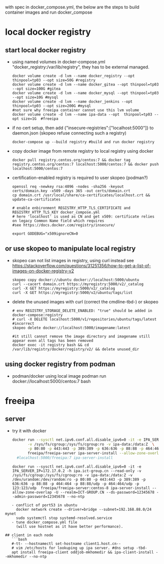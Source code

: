 with spec in docker_compose.yml, the below are the steps to build container images and run docker_compose

# local docker registry
## start local docker registry
   - using named volumes in docker-compose.yml "docker_registry:/var/lib/registry", they has to be external managed.
     ```
     docker volume create -d lvm --name docker_registry --opt thinpool=tp03 --opt size=50G #registry
     docker volume create -d lvm --name docker_gitea --opt thinpool=tp03 --opt size=100G #gitea
     docker volume create -d lvm --name docker_mysql --opt thinpool=tp03 --opt size=10G #mysql
     docker volume create -d lvm --name docker_jenkins --opt thinpool=tp03 --opt size=200G #mysql
     #not sure why freeipa container cannot use this lvm volume
     docker volume create -d lvm --name ipa-data --opt  thinpool=tp03 --opt size=1G  #freeipa 
     ```

   - if no cert setup, then add {"insecure-registries":["localhost:5000"]} to daemon.json (skopeo refuse connecting such a registry)
     ```
     docker-compose up --build registry #build and run docker registry
     ```

   - copy docker image from remote registry to local registry using docker
     ```
     docker pull registry.centos.org/centos:7 && docker tag registry.centos.org/centos:7 localhost:5000/centos:7 && docker push localhost:5000/centos:7
     ```

   - certification-enabled registry is required to user skopeo (podman?)
     ```
     openssl req -newkey rsa:4096 -nodes -sha256 -keyout certs/domain.key -x509 -days 365 -out certs/domain.crt
     cp domain.crt /usr/local/share/ca-certificates/localhost.crt && update-ca-certificates     

     # enable enbironment REGISTRY_HTTP_TLS_CERTIFICATE and REGISTRY_HTTP_TLS_KEY docker_compose.yml
     # here 'localhost' is used as CN and get x509: certificate relies on legacy Common Name field which requires
     #see https://docs.docker.com/registry/insecure/

     export GODEBUG="x509ignoreCN=0 
     ```
     
## or use skopeo to manipulate local registry
   - skopeo can not list images in registry, using curl instead see https://stackoverflow.com/questions/31251356/how-to-get-a-list-of-images-on-docker-registry-v2
     ```
     skopeo copy docker://ubuntu docker://localhost:5000/ubuntu
     curl --cacert domain.crt https://myregistry:5000/v2/_catalog
     curl -X GET https://myregistry:5000/v2/_catalog 
     curl -X GET https://myregistry:5000/v2/ubuntu/tags/list
     ```

   - delete the unused images with curl (correct the cmdline-tbd-) or skopeo
     ```
     # env REGISTRY_STORAGE_DELETE_ENABLED: "true" should be added in docker-compose:registry
     # curl -X DELETE localhost:5000/v1/repositories/ubuntu/tags/latest  #incorrect
     skopeo delete docker://localhost:5000/imagename:latest 

     #it still cannot remove the image directory and imagename still appear even all tags has been removed 
     docker exec -it registry bash && cd /var/lib/registry/docker/registry/v2/ && delete unused_dir
     ```
## using docker registry from podman
   - podman/docker using local image 
     podman run docker://localhost:5000/centos:7 bash

# freeipa
## server
   - try it with docker
     ```bash
     docker run --sysctl net.ipv6.conf.all.disable_ipv6=0 -it -e IPA_SERVER_IP=172.17.0.2 -h ipa.ict-group.cn --read-only \
            -v /sys/fs/cgroup:/sys/fs/cgroup:ro -v ipa-data:/data:Z  \
            -p 80:80 -p 443:443 -p 389:389 -p 636:636 -p 88:88 -p 464:464 -p 88:88/udp -p 464:464/udp -p 123:123/udp \
            freeipa/freeipa-server ipa-server-install --allow-zone-overlap 
       #localhost:5000/freeipa:7 ipa-server-install 
     ```
     ```
     docker run --sysctl net.ipv6.conf.all.disable_ipv6=0 -it -e IPA_SERVER_IP=172.17.0.2 -h ipa.ict-group.cn --read-only -v /sys/fs/cgroup:/sys/fs/cgroup:ro -v ipa-data:/data:Z -v /dev/urandom:/dev/random:ro -p 80:80 -p 443:443 -p 389:389 -p 636:636 -p 88:88 -p 464:464 -p 88:88/udp -p 464:464/udp -p 123:123/udp  freeipa/freeipa-server:centos-8 ipa-server-install --allow-zone-overlap -U --realm=ICT-GROUP.CN --ds-password=12345678 --admin-password=12345678 --no-ntp
```
   - conflict of port53 in ubuntu
     docker network create --driver=bridge --subnet=192.168.88.0/24 mynet
     sudo systemctl stop systemd-resolved.service
   - tune docker_compose.yml file
     (will use hostnet as it have better performance).

## client in each node
   ```bash
   #-tt- --hostnamectl set-hostname client1.host.cn--
   # vim /etc/hosts for lookuping up ipa server. #dns setup -tbd-
   apt install freeipa-client oddjob-mkhomedir && ipa-client-install --mkhomedir --no-ntp
   ```